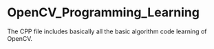 # OpenCV_Programming_Learning
The CPP file includes basically all the basic algorithm code learning of OpenCV.
